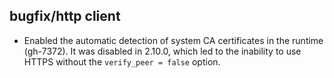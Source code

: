 ## bugfix/http client

* Enabled the automatic detection of system CA certificates in the runtime (gh-7372).
  It was disabled in 2.10.0, which led to the inability to use HTTPS without
  the `verify_peer = false` option.
